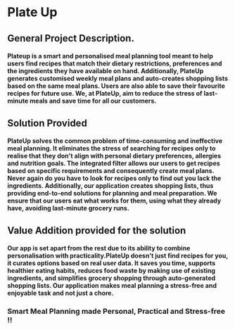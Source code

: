 
# Plate Up 
## General Project Description.
#### Plateup is a smart and personalised meal planning tool meant to help users find recipes that match their dietary restrictions, preferences and the ingredients they have available on hand. Additionally, PlateUp generates customised weekly meal plans and auto-creates shopping lists based on the same meal plans. Users are also able to save their favourite recipes for future use. We, at PlateUp, aim to reduce the stress of last-minute meals and save time for all our customers.

## Solution Provided
#### PlateUp solves the common problem of time-consuming and ineffective meal planning. It eliminates the stress of searching for recipes only to realise that they don't align with personal dietary preferences, allergies and nutrition goals. The integrated filter allows our users to get recipes based on specific requirements and consequently create meal plans. Never again do you have to look for recipes only to find out you lack the ingredients. Additionally, our application creates shopping lists, thus providing end-to-end solutions for planning and meal preparation. We ensure that our users eat what works for them, using what they already have, avoiding last-minute grocery runs.

## Value Addition provided for the solution
#### Our app is set apart from the rest due to its ability to combine personalisation with practicality.PlateUp doesn't just find recipes for you, it curates options based on real user data. It saves you time, supports healthier eating habits, reduces food waste by making use of existing ingredients, and simplifies grocery shopping through auto-generated shopping lists. Our application makes meal planning a stress-free and enjoyable task and not just a chore.

### Smart Meal Planning made Personal, Practical and Stress-free !! 
